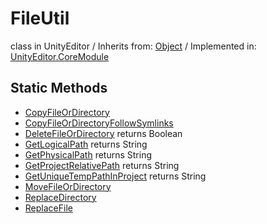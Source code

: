 # FileUtil
class in UnityEditor
 / Inherits from: <a href="https://docs.unity3d.com/6000.2/Documentation/ScriptReference/Object.html">Object</a> / Implemented in: <a href="https://docs.unity3d.com/6000.2/Documentation/ScriptReference/UnityEditor.CoreModule.html">UnityEditor.CoreModule</a>

## Static Methods
- <a href="https://docs.unity3d.com/6000.2/Documentation/ScriptReference/FileUtil.CopyFileOrDirectory.html">CopyFileOrDirectory</a>
- <a href="https://docs.unity3d.com/6000.2/Documentation/ScriptReference/FileUtil.CopyFileOrDirectoryFollowSymlinks.html">CopyFileOrDirectoryFollowSymlinks</a>
- <a href="https://docs.unity3d.com/6000.2/Documentation/ScriptReference/FileUtil.DeleteFileOrDirectory.html">DeleteFileOrDirectory</a> returns Boolean
- <a href="https://docs.unity3d.com/6000.2/Documentation/ScriptReference/FileUtil.GetLogicalPath.html">GetLogicalPath</a> returns String
- <a href="https://docs.unity3d.com/6000.2/Documentation/ScriptReference/FileUtil.GetPhysicalPath.html">GetPhysicalPath</a> returns String
- <a href="https://docs.unity3d.com/6000.2/Documentation/ScriptReference/FileUtil.GetProjectRelativePath.html">GetProjectRelativePath</a> returns String
- <a href="https://docs.unity3d.com/6000.2/Documentation/ScriptReference/FileUtil.GetUniqueTempPathInProject.html">GetUniqueTempPathInProject</a> returns String
- <a href="https://docs.unity3d.com/6000.2/Documentation/ScriptReference/FileUtil.MoveFileOrDirectory.html">MoveFileOrDirectory</a>
- <a href="https://docs.unity3d.com/6000.2/Documentation/ScriptReference/FileUtil.ReplaceDirectory.html">ReplaceDirectory</a>
- <a href="https://docs.unity3d.com/6000.2/Documentation/ScriptReference/FileUtil.ReplaceFile.html">ReplaceFile</a>
